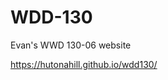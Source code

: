 # WDD-130

Evan's WWD 130-06 website

<a href="https://hutonahill.github.io/wdd130/" target="_blank">https://hutonahill.github.io/wdd130/</a>

